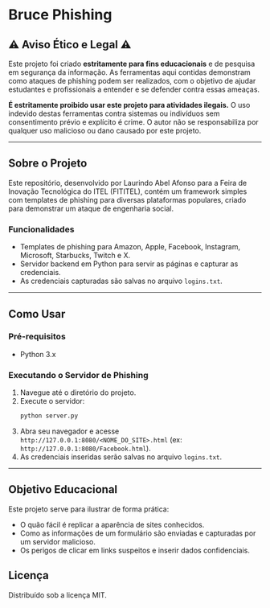 # Bruce Phishing

## ⚠️ Aviso Ético e Legal ⚠️

Este projeto foi criado **estritamente para fins educacionais** e de pesquisa em segurança da informação. As ferramentas aqui contidas demonstram como ataques de phishing podem ser realizados, com o objetivo de ajudar estudantes e profissionais a entender e se defender contra essas ameaças.

**É estritamente proibido usar este projeto para atividades ilegais.** O uso indevido destas ferramentas contra sistemas ou indivíduos sem consentimento prévio e explícito é crime. O autor não se responsabiliza por qualquer uso malicioso ou dano causado por este projeto.

---

## Sobre o Projeto

Este repositório, desenvolvido por Laurindo Abel Afonso para a Feira de Inovação Tecnológica do ITEL (FITITEL), contém um framework simples com templates de phishing para diversas plataformas populares, criado para demonstrar um ataque de engenharia social.

### Funcionalidades

*   Templates de phishing para Amazon, Apple, Facebook, Instagram, Microsoft, Starbucks, Twitch e X.
*   Servidor backend em Python para servir as páginas e capturar as credenciais.
*   As credenciais capturadas são salvas no arquivo `logins.txt`.

---

## Como Usar

### Pré-requisitos

*   Python 3.x

### Executando o Servidor de Phishing

1.  Navegue até o diretório do projeto.
2.  Execute o servidor:
    ```bash
    python server.py
    ```
3.  Abra seu navegador e acesse `http://127.0.0.1:8080/<NOME_DO_SITE>.html` (ex: `http://127.0.0.1:8080/Facebook.html`).
4.  As credenciais inseridas serão salvas no arquivo `logins.txt`.

---

## Objetivo Educacional

Este projeto serve para ilustrar de forma prática:
*   O quão fácil é replicar a aparência de sites conhecidos.
*   Como as informações de um formulário são enviadas e capturadas por um servidor malicioso.
*   Os perigos de clicar em links suspeitos e inserir dados confidenciais.

## Licença

Distribuído sob a licença MIT.
